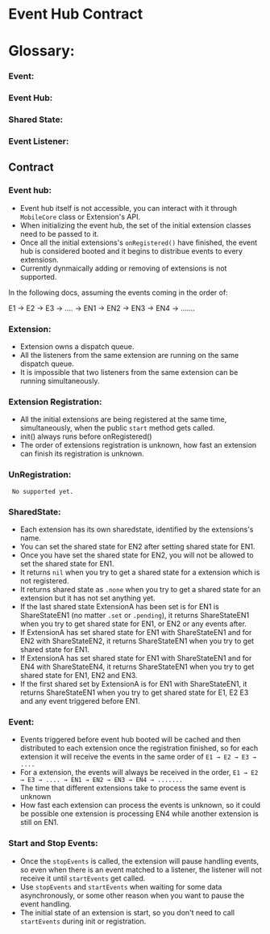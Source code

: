 # Event Hub Contract

# Glossary:

### Event:

### Event Hub:

### Shared State:

### Event Listener:

## Contract


### Event hub:
- Event hub itself is not accessible, you can interact with it through `MobileCore` class or Extension's API.
- When initializing the event hub, the set of the initial extension classes need to be passed to it. 
- Once all the initial extensions's `onRegistered()` have finished, the event hub is considered booted and it begins to distribue events to every extensiosn.
- Currently dynmaically adding or removing of extensions is not supported. 

In the following docs, assuming the events coming in the order of:

E1 → E2 → E3 → .... → EN1 → EN2 → EN3 → EN4 → .......

### Extension:

- Extension owns a dispatch queue.
- All the listeners from the same extension are running on the same dispatch queue.
- It is impossible that two listeners from the same extension can be running simultaneously.

### Extension Registration:

- All the initial extensions are being registered at the same time, simultaneously, when the public `start` method gets called.
- init() always runs before onRegistered()
- The order of extensions registration is unknown, how fast an extension can finish its registration is unknown.

### UnRegistration:

     No supported yet.

### SharedState:

- Each extension has its own sharedstate, identified by the extensions's name.
- You can set the shared state for EN2 after setting shared state for EN1.
- Once you have set the shared state for EN2, you will not be allowed to set the shared state for EN1.
- It returns `nil` when you try to get a shared state for a extension which is not registered.
- It returns shared state as `.none` when you try to get a shared state for an extension but it has not set anything yet.
- If the last shared state ExtensionA has been set is for EN1 is ShareStateEN1 (no matter `.set` or `.pending`), it returns ShareStateEN1 when you try to get shared state for EN1, or EN2 or any events after.
- If ExtensionA has set shared state for EN1 with ShareStateEN1 and for EN2 with ShareStateEN2, it returns ShareStateEN1 when you try to get shared state for EN1.
- If ExtensionA has set shared state for EN1 with ShareStateEN1 and for EN4 with ShareStateEN4, it returns ShareStateEN1 when you try to get shared state for EN1, EN2 and EN3.
- If the first shared set by ExtensionA is for EN1 with ShareStateEN1, it returns ShareStateEN1 when you try to get shared state for E1, E2 E3 and any event triggered before EN1.


### Event:

- Events triggered before event hub booted will be cached and then distributed to each extension once the registration finished, so for each extension it will receive the events in the same order of `E1 → E2 → E3 → ....`
- For a extension, the events will always be received in the order, `E1 → E2 → E3 → .... → EN1 → EN2 → EN3 → EN4 → .......`
- The time that different extensions take to process the same event is unknown
- How fast each extension can process the events is unknown, so it could be possible one extension is processing EN4 while another extension is still on EN1.

### Start and Stop Events:

- Once the `stopEvents` is called, the extension will pause handling events, so even when there is an event matched to a listener, the listener will not receive it until `startEvents` get called.
- Use `stopEvents` and `startEvents` when waiting for some data asynchronously, or some other reason when you want to pause the event handling.
- The initial state of an extension is start, so you don't need to call `startEvents`  during init or registration.